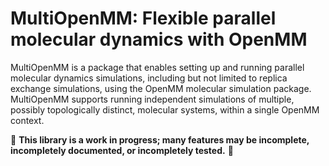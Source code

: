 MultiOpenMM: Flexible parallel molecular dynamics with OpenMM
=============================================================

MultiOpenMM is a package that enables setting up and running parallel molecular
dynamics simulations, including but not limited to replica exchange simulations,
using the OpenMM molecular simulation package.  MultiOpenMM supports running
independent simulations of multiple, possibly topologically distinct, molecular
systems, within a single OpenMM context.

🚧 **This library is a work in progress; many features may be incomplete,
incompletely documented, or incompletely tested.** 🚧
